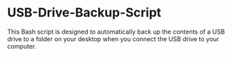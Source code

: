 # USB-Drive-Backup-Script

This Bash script is designed to automatically back up the contents of a USB drive to a folder on your desktop when you connect the USB drive to your computer.